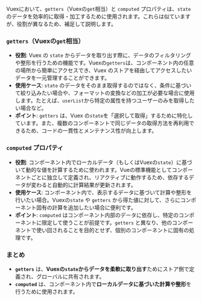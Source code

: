Vuexにおいて、`getters`（Vuexの`get`相当）と `computed` プロパティは、`state` のデータを効率的に取得・加工するために使用されます。これらは似ていますが、役割が異なるため、補足して説明します。

### `getters`（Vuexの`get`相当）
- **役割**: Vuex の `state` からデータを取り出す際に、データのフィルタリングや整形を行うための機能です。Vuexの`getters`は、コンポーネント内の任意の場所から簡単にアクセスでき、Vuex のストアを経由してアクセスしたいデータを一元管理することができます。
- **使用ケース**: `state` のデータをそのまま取得するのではなく、条件に基づいて絞り込みたい場合や、フォーマットの変換などの加工が必要な場合に使用します。たとえば、`userList`から特定の属性を持つユーザーのみを取得したい場合など。
- **ポイント**: `getters` は、Vuex の`state`を「選択して取得」するために特化しています。また、複数のコンポーネントで同じデータの取得方法を再利用できるため、コードの一貫性とメンテナンス性が向上します。

### `computed` プロパティ
- **役割**: コンポーネント内でローカルデータ（もしくはVuexの`state`）に基づいて動的な値を計算するために使われます。Vueの標準機能としてコンポーネントごとに独立して定義され、リアクティブに動作するため、依存するデータが変わると自動的に計算結果が更新されます。
- **使用ケース**: コンポーネント内で、表示するデータに基づいて計算や整形を行いたい場合。Vuexの`state` や `getters` から得た値に対して、さらにコンポーネント固有の計算を追加したい場合に便利です。
- **ポイント**: `computed` はコンポーネント内部のデータに依存し、特定のコンポーネントに限定して使うことが前提です。`getters` と異なり、他のコンポーネントで使い回されることを目的とせず、個別のコンポーネントに固有の処理です。

### まとめ
- **`getters`** は、**Vuexの`state`からデータを柔軟に取り出す**ためにストア側で定義され、グローバルに共有されます。
- **`computed`** は、コンポーネント内で**ローカルデータに基づいた計算や整形**を行うために使用されます。